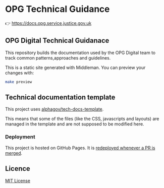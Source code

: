 # OPG Technical Guidance

👉 https://docs.opg.service.justice.gov.uk

## OPG Digital Technical Guidanace

This repository builds the documentation used by the OPG Digital team to track common patterns,approaches and guidelines.

This is a static site generated with Middleman. You can preview your changes with:

```bash
make preview
```

## Technical documentation template

This project uses [alphagov/tech-docs-template](https://github.com/alphagov/tech-docs-template).

This means that some of the files (like the CSS, javascripts and layouts) are
managed in the template and are not supposed to be modified here.

### Deployment

This project is hosted on GitHub Pages. It is [redeployed whenever a PR is merged][actions].

## Licence

[MIT License](LICENCE.md)

[actions]: https://github.com/ministryofjustice/opg-technical-guidance/blob/main/.github/workflows/publish.yml
